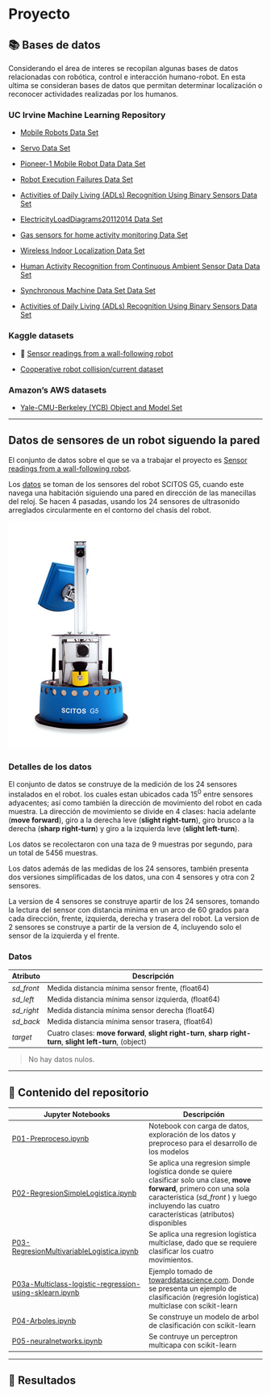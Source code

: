 # Proyecto


## 📚 Bases de datos

Considerando el área de interes se recopilan algunas bases de datos relacionadas con robótica, control e interacción humano-robot. En esta ultima se consideran bases de datos que permitan determinar localización o reconocer actividades realizadas por los humanos.

### UC Irvine Machine Learning Repository
* [Mobile Robots Data Set](https://archive.ics.uci.edu/ml/datasets/Mobile+Robots)

* [Servo Data Set](https://archive.ics.uci.edu/ml/datasets/Servo)

* [Pioneer-1 Mobile Robot Data Data Set](https://archive.ics.uci.edu/ml/datasets/Pioneer-1+Mobile+Robot+Data)

* [Robot Execution Failures Data Set](https://archive.ics.uci.edu/ml/datasets/Robot+Execution+Failures)

* [Activities of Daily Living (ADLs) Recognition Using Binary Sensors Data Set](https://archive.ics.uci.edu/ml/datasets/Activities+of+Daily+Living+%28ADLs%29+Recognition+Using+Binary+Sensors)

* [ElectricityLoadDiagrams20112014 Data Set](https://archive.ics.uci.edu/ml/datasets/ElectricityLoadDiagrams20112014)

* [Gas sensors for home activity monitoring Data Set](https://archive.ics.uci.edu/ml/datasets/Gas+sensors+for+home+activity+monitoring)

* [Wireless Indoor Localization Data Set](https://archive.ics.uci.edu/ml/datasets/Wireless+Indoor+Localization)

* [Human Activity Recognition from Continuous Ambient Sensor Data Data Set](https://archive.ics.uci.edu/ml/datasets/Human+Activity+Recognition+from+Continuous+Ambient+Sensor+Data)

* [Synchronous Machine Data Set Data Set](https://archive.ics.uci.edu/ml/datasets/Synchronous+Machine+Data+Set)

* [Activities of Daily Living (ADLs) Recognition Using Binary Sensors Data Set](https://archive.ics.uci.edu/ml/datasets/Activities+of+Daily+Living+%28ADLs%29+Recognition+Using+Binary+Sensors)

### Kaggle datasets

* :wave: [Sensor readings from a wall-following robot](https://www.kaggle.com/uciml/wall-following-robot)

* [Cooperative robot collision/current dataset](https://www.kaggle.com/intema/cooperative-robot-collisioncurrent-dataset)

### Amazon’s AWS datasets

* [Yale-CMU-Berkeley (YCB) Object and Model Set](https://registry.opendata.aws/ycb-benchmarks/)


---
<!-- # Sensor readings from a wall-following robot -->
## Datos de sensores de un robot siguendo la pared

El conjunto de datos sobre el que se va a trabajar el proyecto es [Sensor readings from a wall-following robot](https://www.kaggle.com/uciml/wall-following-robot). 

 <!-- The data were collected as the SCITOS G5 robot navigates through the room following the wall in a clockwise direction, for 4 rounds, using 24 ultrasound sensors arranged circularly around its 'waist'. -->

Los [datos](https://www.kaggle.com/uciml/wall-following-robot) se toman de los sensores del robot SCITOS G5, cuando este navega una habitación siguiendo una pared en dirección de las manecillas del reloj. Se hacen 4 pasadas, usando los 24 sensores de ultrasonido arreglados circularmente en el contorno del chasis del robot.

![robot](images/mobile-robots-scitos_g5-1.jpg)


<!-- Dado que los datos son series de tiempo, se busca tratar cada instancia independiente -->

### Detalles de los datos

El conjunto de datos se construye de la medición de los 24 sensores instalados en el robot. los cuales estan ubicados cada $15^0$ entre sensores adyacentes;  así como también la dirección de movimiento del robot en cada muestra. La dirección  de movimiento se divide en 4 clases: hacia adelante (**move forward**), giro a la derecha leve (**slight right-turn**), giro brusco a la derecha (**sharp right-turn**) y giro a la izquierda leve (**slight left-turn**). 

Los datos se recolectaron con una taza de 9 muestras por segundo, para un total de $5456$ muestras.

Los datos además de las medidas de los 24 sensores, también presenta dos versiones simplificadas de los datos, una con 4 sensores y otra con 2 sensores.

La version de 4 sensores se construye apartir de los 24 sensores, tomando la lectura del sensor con distancia minima en un arco de 60 grados para cada dirección, frente, izquierda, derecha y trasera del robot. La version de 2 sensores se construye a partir de la version de 4, incluyendo solo el sensor de la izquierda y el frente.

<!-- Mas sensores puede incorporar mas ruido,  -->
<!-- Slight right -> meaning that the road changes directly slightly, perhaps less than 15 degrees, and you should follow the road to the right. -->

### Datos

|Atributo | Descripción |
|--------------|-------------|
|_sd_front_ | Medida distancia mínima sensor frente, (float64) |
|_sd_left_ | Medida distancia mínima sensor izquierda, (float64)|
|_sd_right_ |Medida distancia mínima sensor derecha (float64) |
|_sd_back_ | Medida distancia mínima sensor trasera, (float64)|
|_target_ | Cuatro clases: **move forward**, **slight right-turn**, **sharp right-turn**, **slight left-turn**, (object)|

> No hay datos nulos.


---

## 📝 Contenido del repositorio

|  Jupyter Notebooks  |        Descripción         |
|------------|----------------------------|
|[P01-Preproceso.ipynb](P01-Preproceso.ipynb) | Notebook con carga de datos, exploración de los datos y preproceso para el desarrollo de los modelos |
|[P02-RegresionSimpleLogistica.ipynb](P02-RegresionSimpleLogistica.ipynb)| Se aplica una regresion simple logística donde se quiere clasificar solo una clase, **move forward**, primero con una sola característica (_sd_front_ ) y luego incluyendo las cuatro características (atributos) disponibles|
|[P03-RegresionMultivariableLogistica.ipynb](P03-RegresionMultivariableLogistica.ipynb)| Se aplica una regresion logística multiclase, dado que se requiere clasificar los cuatro movimientos.|
|[P03a-Multiclass-logistic-regression-using-sklearn.ipynb](P03a-Multiclass-logistic-regression-using-sklearn.ipynb)|Ejemplo tomado de [towarddatascience.com](https://towardsdatascience.com/logistic-regression-using-python-sklearn-numpy-mnist-handwriting-recognition-matplotlib-a6b31e2b166a). Donde se presenta un ejemplo de clasificación (regresión logística) multiclase con scikit-learn|
|[P04-Arboles.ipynb](P04-Arboles.ipynb)|Se construye un modelo de arbol de clasificación con scikit-learn|
|[P05-neuralnetworks.ipynb](P05-neuralnetworks.ipynb)| Se contruye un perceptron multicapa con scikit-learn|

---

## 📝 Resultados


